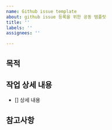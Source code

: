 ```yaml
---
name: Github issue template
about: github issue 등록을 위한 공동 템플릿
title: ''
labels: ''
assignees: ''

---
```


## 목적
> 
## 작업 상세 내용 
- [] 상세 내용
## 참고사항
